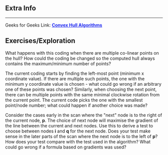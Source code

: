 
<style>
a:link {
    color: #1e28f0;
}
a:visited{
    color: #3c1478;
}
a:hover{
    color: #1e288c;
}
</style>

## Extra Info

-----

Geeks for Geeks Link: [**Convex Hull Algorithms**][G4GLink]


[G4GLink]: https://www.geeksforgeeks.org/dsa/convex-hull-algorithm/

## Exercises/Exploration

What happens with this coding when there are multiple co-linear points
on the hull? How could the coding be changed so the computed hull
always contains the maximum/minimum number of points?

The current coding starts by finding the left-most point (minimum x
coordinate value). If there are multiple such points, the one with the
minimum y coordinate value is chosen - what could go wrong if an
arbitrary one of these points was chosen?  Similarly, when choosing the
next point, there can be multiple points with the same minimal clockwise
rotation from the current point. The current code picks the one with the
smallest point/node number; what could happen if another choice was
made?

Consider the cases early in the scan where the "next" node is to the
right of the current node, **p**. The choice of next node will maximise the
gradient of the line between the current and next nodes. Use this to
derive a test to choose between nodes **i** and **q** for the next node.
Does your test make sense in the later parts of the scan where the next
node is to the left of **p**?
How does your test compare with the test used in the algorithm? What
could go wrong if a formula based on gradients was used?
